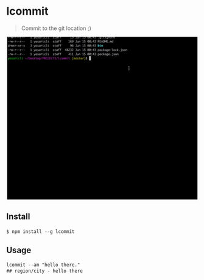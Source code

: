 # lcommit
> Commit to the git location ;)

<div align="center">
  <img width="500" src="kapture.gif" alt="lcommit gif">
</div>

## Install

```
$ npm install --g lcommit
```

## Usage

``` SH
lcommit --am "hello there." 
## region/city - hello there
```
